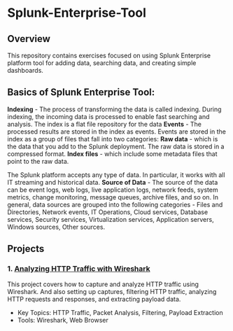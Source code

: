 # Splunk-Enterprise-Tool

## Overview

This repository contains exercises focused on using Splunk Enterprise platform tool for adding data, searching data, and creating simple dashboards.

## Basics of Splunk Enterprise Tool:
**Indexing** - The process of transforming the data is called indexing. During indexing, the incoming data is processed to enable fast searching and analysis. The index is a flat file repository for the data
**Events** - The processed results are stored in the index as events. Events are stored in the index as a group of files that fall into two categories:
**Raw data** - which is the data that you add to the Splunk deployment. The raw data is stored in a compressed format.
**Index files** - which include some metadata files that point to the raw data.

The Splunk platform accepts any type of data. In particular, it works with all IT streaming and historical data. 
**Source of Data** - The source of the data can be event logs, web logs, live application logs, network feeds, system metrics, change monitoring, message queues, archive files, and so on.
In general, data sources are grouped into the following categories - Files and Directories, Network events, IT Operations, Cloud services, Database services, Security services, Virtualization services, Application servers, Windows sources, Other sources. 

## Projects

### 1. [Analyzing HTTP Traffic with Wireshark](https://github.com/kanukoalanub/Wireshark-projects/blob/main/Project-1-Analyzing-HTTP-Traffic-with-Wireshark.md) 

This project covers how to capture and analyze HTTP traffic using Wireshark. And also setting up captures, filtering HTTP traffic, analyzing HTTP requests and responses, and extracting payload data.

* Key Topics: HTTP Traffic, Packet Analysis, Filtering, Payload Extraction
* Tools: Wireshark, Web Browser
